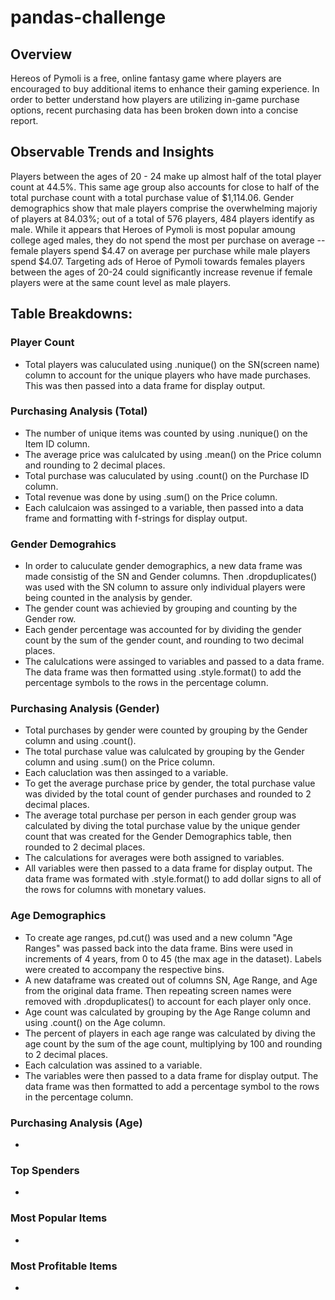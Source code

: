 # pandas-challenge

## Overview
Hereos of Pymoli is a free, online fantasy game where players are encouraged to buy additional items to enhance their gaming experience. In order to better understand how players are utilizing in-game purchase options, recent purchasing data has been broken down into a concise report.

## Observable Trends and Insights
Players between the ages of 20 - 24 make up almost half of the total player count at 44.5%. This same age group also accounts for close to half of the total purchase count with a total purchase value of $1,114.06. Gender demographics show that male players comprise the overwhelming majoriy of players at 84.03%; out of a total of 576 players, 484 players identify as male. While it appears that Heroes of Pymoli is most popular amoung college aged males, they do not spend the most per purchase on average -- female players spend $4.47 on average per purchase while male players spend $4.07. Targeting ads of Heroe of Pymoli towards females players between the ages of 20-24 could significantly increase revenue if female players were at the same count level as male players. 

## Table Breakdowns:
### Player Count
- Total players was caluculated using .nunique() on the SN(screen name) column to account for the unique players who have made purchases. This was then passed into a data frame for display output. 

### Purchasing Analysis (Total)
- The number of unique items was counted by using .nunique() on the Item ID column.
- The average price was calulcated by using .mean() on the Price column and rounding to 2 decimal places. 
- Total purchase was caluculated by using .count() on the Purchase ID column.
- Total revenue was done by using .sum() on the Price column. 
- Each calulcaion was assinged to a variable, then passed into a data frame and formatting with f-strings for display output. 

### Gender Demograhics
- In order to caluculate gender demographics, a new data frame was made consistig of the SN and Gender columns. Then .dropduplicates() was used with the SN column to assure only individual players were being counted in the analysis by gender. 
- The gender count was achievied by grouping and counting by the Gender row. 
- Each gender percentage was accounted for by dividing the gender count by the sum of the gender count, and rounding to two decimal places. 
- The calulcations were assinged to variables and passed to a data frame. The data frame was then formatted using .style.format() to add the percentage symbols to the rows in the percentage column. 

### Purchasing Analysis (Gender)
- Total purchases by gender were counted by grouping by the Gender column and using .count().
- The total purchase value was calulcated by grouping by the Gender column and using .sum() on the Price column. 
- Each caluclation was then assinged to a variable. 
- To get the average purchase price by gender, the total purchase value was divided by the total count of gender purchases and rounded to 2 decimal places. 
- The average total purchase per person in each gender group was calculated by diving the total purchase value by the unique gender count that was created for the Gender Demographics table, then rounded to 2 decimal places. 
- The calculations for averages were both assigned to variables. 
- All variables were then passed to a data frame for display output. The data frame was formated with .style.format() to add dollar signs to all of the rows for columns with monetary values. 

### Age Demographics
- To create age ranges, pd.cut() was used and a new column "Age Ranges" was passed back into the data frame. Bins were used in increments of 4 years, from 0 to 45 (the max age in the dataset). Labels were created to accompany the respective bins. 
- A new dataframe was created out of columns SN, Age Range, and Age from the original data frame. Then repeating screen names were removed with .dropduplicates() to account for each player only once. 
- Age count was calculated by grouping by the Age Range column and using .count() on the Age column.
- The percent of players in each age range was calculated by diving the age count by the sum of the age count, multiplying by 100 and rounding to 2 decimal places. 
- Each calculation was assined to a variable. 
- The variables were then passed to a data frame for display output. The data frame was then formatted to add a percentage symbol to the rows in the percentage column. 

### Purchasing Analysis (Age)
- 

### Top Spenders
- 

### Most Popular Items 
- 

### Most Profitable Items 
-
